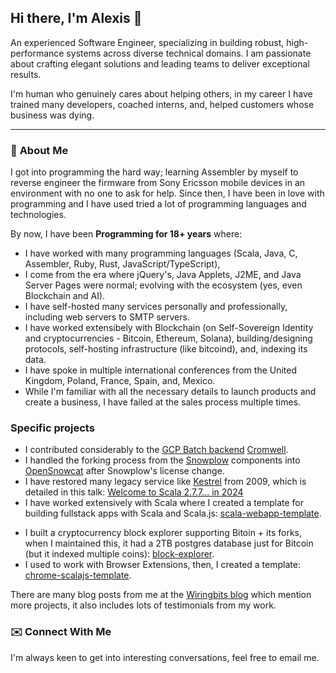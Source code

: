 ## Hi there, I'm Alexis 👋

An experienced Software Engineer, specializing in building robust, high-performance systems across diverse technical domains. I am passionate about crafting elegant solutions and leading teams to deliver exceptional results.

I'm human who genuinely cares about helping others, in my career I have trained many developers, coached interns, and, helped customers whose business was dying.


---

### 🚀 **About Me**

I got into programming the hard way; learning Assembler by myself to reverse engineer the firmware from Sony Ericsson mobile devices in an environment with no one to ask for help. Since then, I have been in love with programming and I have used tried a lot of programming languages and technologies.

By now, I have been **Programming for 18+ years** where:

* I have worked with many programming languages (Scala, Java, C, Assembler, Ruby, Rust, JavaScript/TypeScript),
* I come from the era where jQuery's, Java Applets, J2ME, and Java Server Pages were normal; evolving with the ecosystem (yes, even Blockchain and AI).
* I have self-hosted many services personally and professionally, including web servers to SMTP servers.
* I have worked extensibely with Blockchain (on Self-Sovereign Identity and cryptocurrencies - Bitcoin, Ethereum, Solana), building/designing protocols, self-hosting infrastructure (like bitcoind), and, indexing its data.
* I have spoke in multiple international conferences from the United Kingdom, Poland, France, Spain, and, Mexico.
* While I'm familiar with all the necessary details to launch products and create a business, I have failed at the sales process multiple times.


### **Specific projects**

- I contributed considerably to the [GCP Batch backend](https://github.com/broadinstitute/cromwell/tree/develop/supportedBackends/google/batch/src) [Cromwell](https://cromwell.readthedocs.io/en/latest/backends/GCPBatch/).
- I handled the forking process from the [Snowplow](https://snowplow.io/) components into [OpenSnowcat](https://github.com/opensnowcat) after Snowplow's license change.
- I have restored many legacy service like [Kestrel](https://github.com/twitter-archive/kestrel) from 2009, which is detailed in this talk: [Welcome to Scala 2.7.7... in 2024](https://www.youtube.com/watch?v=SJxEXAkxD3I)
- I have worked extensively with Scala where I created a template for building fullstack apps with Scala and Scala.js: [scala-webapp-template](https://github.com/wiringbits/scala-webapp-template).
* I built a cryptocurrency block explorer supporting Bitoin + its forks, when I maintained this, it had a 2TB postgres database just for Bitcoin (but it indexed multiple coins): [block-explorer](https://github.com/wiringbits/block-explorer).
* I used to work with Browser Extensions, then, I created a template: [chrome-scalajs-template](https://github.com/AlexITC/chrome-scalajs-template).

There are many blog posts from me at the [Wiringbits blog](https://wiringbits.net) which mention more projects, it also includes lots of testimonials from my work.


### ✉️ **Connect With Me**

I'm always keen to get into interesting conversations, feel free to email me.
